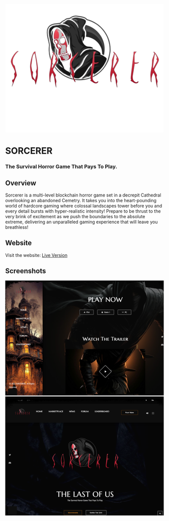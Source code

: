 ![screenshot](./Insignia-logo.png)
# SORCERER
### The Survival Horror Game That Pays To Play.

## Overview
Sorcerer is a multi-level blockchain horror game set in a decrepit Cathedral overlooking an abandoned Cemetry. It takes you into the heart-pounding world of hardcore gaming where colossal landscapes tower before you and every detail bursts with hyper-realistic intensity! Prepare to be thrust to the very brink of excitement as we push the boundaries to the absolute extreme, delivering an unparalleled gaming experience that will leave you breathless!  

## Website
Visit the website: [Live Version]()

## Screenshots
![screenshot](./main.png)
![screenshot](./play.png)